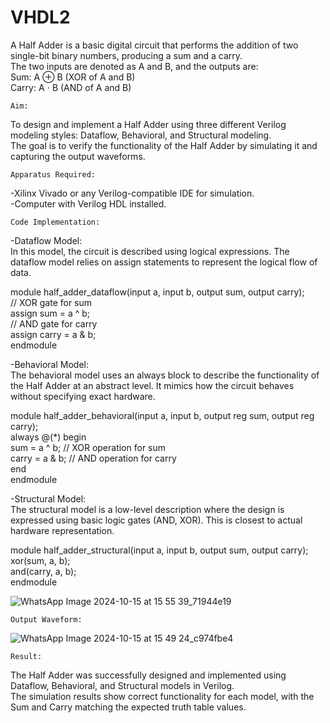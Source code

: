 # VHDL2
A Half Adder is a basic digital circuit that performs the addition of two single-bit binary numbers, producing a sum and a carry.<br>
The two inputs are denoted as A and B, and the outputs are:  <br>
Sum: A ⊕ B (XOR of A and B) <br>
Carry: A ⋅ B (AND of A and B)<br>

`Aim:`

To design and implement a Half Adder using three different Verilog modeling styles: Dataflow, Behavioral, and Structural modeling. <br>
The goal is to verify the functionality of the Half Adder by simulating it and capturing the output waveforms.<br>

`Apparatus Required:`

-Xilinx Vivado or any Verilog-compatible IDE for simulation. <br>
-Computer with Verilog HDL installed.<br>

`Code Implementation:`

-Dataflow Model: <br>
In this model, the circuit is described using logical expressions. The dataflow model relies on assign statements to represent the logical flow of data.<br>

module half_adder_dataflow(input a, input b, output sum, output carry);<br>
  // XOR gate for sum<br>
  assign sum = a ^ b;<br>
  // AND gate for carry<br>
  assign carry = a & b;<br>
endmodule<br>

-Behavioral Model: <br>
The behavioral model uses an always block to describe the functionality of the Half Adder at an abstract level. It mimics how the circuit behaves without specifying exact hardware.

module half_adder_behavioral(input a, input b, output reg sum, output reg carry);<br>
  always @(*) begin<br>
    sum = a ^ b;    // XOR operation for sum<br>
    carry = a & b;  // AND operation for carry<br>
  end<br>
endmodule<br>

-Structural Model: <br>
The structural model is a low-level description where the design is expressed using basic logic gates (AND, XOR). This is closest to actual hardware representation.

module half_adder_structural(input a, input b, output sum, output carry);<br>
  xor(sum, a, b);<br>
  and(carry, a, b);<br>
endmodule<br>

![WhatsApp Image 2024-10-15 at 15 55 39_71944e19](https://github.com/user-attachments/assets/1bc52f5d-509f-4f1a-a0ad-85c7130137b0)

`Output Waveform:`

![WhatsApp Image 2024-10-15 at 15 49 24_c974fbe4](https://github.com/user-attachments/assets/10ef55a6-6431-4f3e-b908-763017861fe6)

`Result:`

The Half Adder was successfully designed and implemented using Dataflow, Behavioral, and Structural models in Verilog. <br>
The simulation results show correct functionality for each model, with the Sum and Carry matching the expected truth table values.<br>




